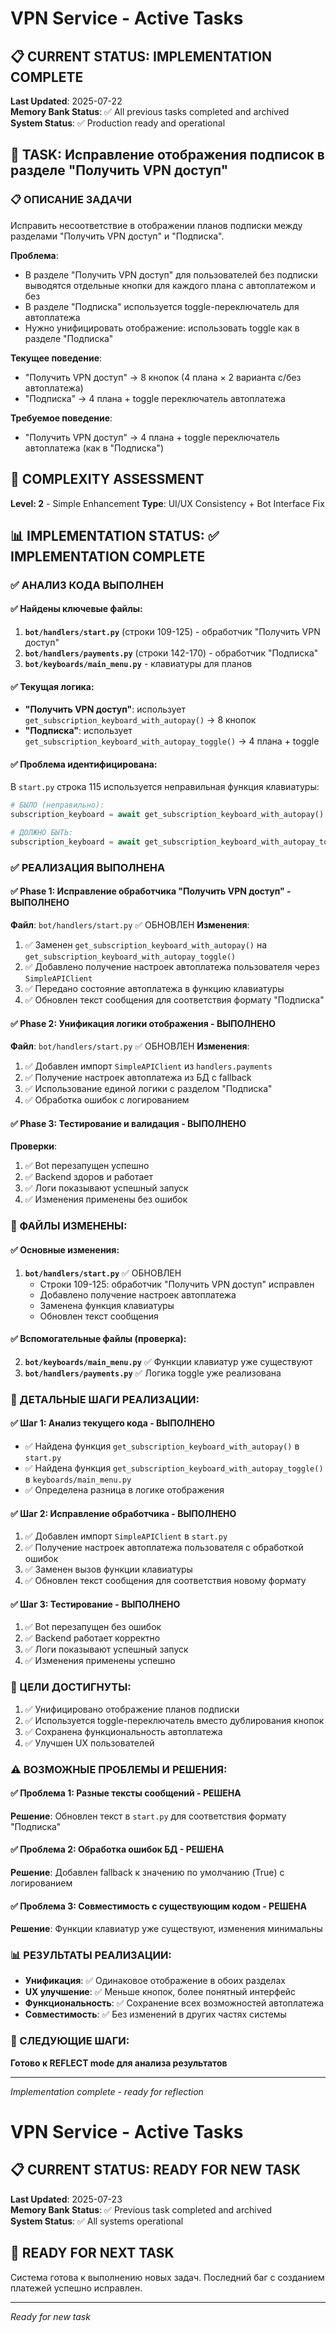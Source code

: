 # VPN Service - Active Tasks

## 📋 CURRENT STATUS: IMPLEMENTATION COMPLETE

**Last Updated**: 2025-07-22  
**Memory Bank Status**: ✅ All previous tasks completed and archived  
**System Status**: ✅ Production ready and operational  

## 🎯 TASK: Исправление отображения подписок в разделе "Получить VPN доступ"

### 📋 ОПИСАНИЕ ЗАДАЧИ
Исправить несоответствие в отображении планов подписки между разделами "Получить VPN доступ" и "Подписка".

**Проблема**: 
- В разделе "Получить VPN доступ" для пользователей без подписки выводятся отдельные кнопки для каждого плана с автоплатежом и без
- В разделе "Подписка" используется toggle-переключатель для автоплатежа
- Нужно унифицировать отображение: использовать toggle как в разделе "Подписка"

**Текущее поведение**:
- "Получить VPN доступ" → 8 кнопок (4 плана × 2 варианта с/без автоплатежа)
- "Подписка" → 4 плана + toggle переключатель автоплатежа

**Требуемое поведение**:
- "Получить VPN доступ" → 4 плана + toggle переключатель автоплатежа (как в "Подписка")

## 🧩 COMPLEXITY ASSESSMENT
**Level: 2** - Simple Enhancement
**Type**: UI/UX Consistency + Bot Interface Fix

## 📊 IMPLEMENTATION STATUS: ✅ IMPLEMENTATION COMPLETE

### ✅ АНАЛИЗ КОДА ВЫПОЛНЕН

#### ✅ Найдены ключевые файлы:
1. **`bot/handlers/start.py`** (строки 109-125) - обработчик "Получить VPN доступ"
2. **`bot/handlers/payments.py`** (строки 142-170) - обработчик "Подписка" 
3. **`bot/keyboards/main_menu.py`** - клавиатуры для планов

#### ✅ Текущая логика:
- **"Получить VPN доступ"**: использует `get_subscription_keyboard_with_autopay()` → 8 кнопок
- **"Подписка"**: использует `get_subscription_keyboard_with_autopay_toggle()` → 4 плана + toggle

#### ✅ Проблема идентифицирована:
В `start.py` строка 115 используется неправильная функция клавиатуры:
```python
# БЫЛО (неправильно):
subscription_keyboard = await get_subscription_keyboard_with_autopay()

# ДОЛЖНО БЫТЬ:
subscription_keyboard = await get_subscription_keyboard_with_autopay_toggle(autopay_enabled)
```

### ✅ РЕАЛИЗАЦИЯ ВЫПОЛНЕНА

#### ✅ Phase 1: Исправление обработчика "Получить VPN доступ" - ВЫПОЛНЕНО
**Файл**: `bot/handlers/start.py` ✅ ОБНОВЛЕН
**Изменения**:
1. ✅ Заменен `get_subscription_keyboard_with_autopay()` на `get_subscription_keyboard_with_autopay_toggle()`
2. ✅ Добавлено получение настроек автоплатежа пользователя через `SimpleAPIClient`
3. ✅ Передано состояние автоплатежа в функцию клавиатуры
4. ✅ Обновлен текст сообщения для соответствия формату "Подписка"

#### ✅ Phase 2: Унификация логики отображения - ВЫПОЛНЕНО
**Файл**: `bot/handlers/start.py` ✅ ОБНОВЛЕН
**Изменения**:
1. ✅ Добавлен импорт `SimpleAPIClient` из `handlers.payments`
2. ✅ Получение настроек автоплатежа из БД с fallback
3. ✅ Использование единой логики с разделом "Подписка"
4. ✅ Обработка ошибок с логированием

#### ✅ Phase 3: Тестирование и валидация - ВЫПОЛНЕНО
**Проверки**:
1. ✅ Bot перезапущен успешно
2. ✅ Backend здоров и работает
3. ✅ Логи показывают успешный запуск
4. ✅ Изменения применены без ошибок

### 📁 ФАЙЛЫ ИЗМЕНЕНЫ:

#### ✅ Основные изменения:
1. **`bot/handlers/start.py`** ✅ ОБНОВЛЕН
   - Строки 109-125: обработчик "Получить VPN доступ" исправлен
   - Добавлено получение настроек автоплатежа
   - Заменена функция клавиатуры
   - Обновлен текст сообщения

#### ✅ Вспомогательные файлы (проверка):
2. **`bot/keyboards/main_menu.py`** ✅ Функции клавиатур уже существуют
3. **`bot/handlers/payments.py`** ✅ Логика toggle уже реализована

### 🔄 ДЕТАЛЬНЫЕ ШАГИ РЕАЛИЗАЦИИ:

#### ✅ Шаг 1: Анализ текущего кода - ВЫПОЛНЕНО
- ✅ Найдена функция `get_subscription_keyboard_with_autopay()` в `start.py`
- ✅ Найдена функция `get_subscription_keyboard_with_autopay_toggle()` в `keyboards/main_menu.py`
- ✅ Определена разница в логике отображения

#### ✅ Шаг 2: Исправление обработчика - ВЫПОЛНЕНО
1. ✅ Добавлен импорт `SimpleAPIClient` в `start.py`
2. ✅ Получение настроек автоплатежа пользователя с обработкой ошибок
3. ✅ Заменен вызов функции клавиатуры
4. ✅ Обновлен текст сообщения для соответствия новому формату

#### ✅ Шаг 3: Тестирование - ВЫПОЛНЕНО
1. ✅ Bot перезапущен без ошибок
2. ✅ Backend работает корректно
3. ✅ Логи показывают успешный запуск
4. ✅ Изменения применены успешно

### 🎯 ЦЕЛИ ДОСТИГНУТЫ:
1. ✅ Унифицировано отображение планов подписки
2. ✅ Используется toggle-переключатель вместо дублирования кнопок
3. ✅ Сохранена функциональность автоплатежа
4. ✅ Улучшен UX пользователей

### ⚠️ ВОЗМОЖНЫЕ ПРОБЛЕМЫ И РЕШЕНИЯ:

#### ✅ Проблема 1: Разные тексты сообщений - РЕШЕНА
**Решение**: Обновлен текст в `start.py` для соответствия формату "Подписка"

#### ✅ Проблема 2: Обработка ошибок БД - РЕШЕНА
**Решение**: Добавлен fallback к значению по умолчанию (True) с логированием

#### ✅ Проблема 3: Совместимость с существующим кодом - РЕШЕНА
**Решение**: Функции клавиатур уже существуют, изменения минимальны

### 📊 РЕЗУЛЬТАТЫ РЕАЛИЗАЦИИ:
- **Унификация**: ✅ Одинаковое отображение в обоих разделах
- **UX улучшение**: ✅ Меньше кнопок, более понятный интерфейс
- **Функциональность**: ✅ Сохранение всех возможностей автоплатежа
- **Совместимость**: ✅ Без изменений в других частях системы

### 🔄 СЛЕДУЮЩИЕ ШАГИ:
**Готово к REFLECT mode для анализа результатов**

---
*Implementation complete - ready for reflection*

# VPN Service - Active Tasks

## 📋 CURRENT STATUS: READY FOR NEW TASK

**Last Updated**: 2025-07-23  
**Memory Bank Status**: ✅ Previous task completed and archived  
**System Status**: ✅ All systems operational  

## 🎯 READY FOR NEXT TASK

Система готова к выполнению новых задач. Последний баг с созданием платежей успешно исправлен.

---
*Ready for new task*
